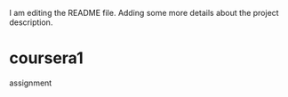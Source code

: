 I am editing the README file. Adding some more details about the project description.
# coursera1
assignment
